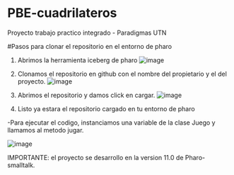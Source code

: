 # PBE-cuadrilateros
Proyecto trabajo practico integrado - Paradigmas UTN


#Pasos para clonar el repositorio en el entorno de pharo

1. Abrimos la herramienta iceberg de pharo
   ![image](https://github.com/Agcamilo/PBE-cuadrilateros/assets/33167332/5404222b-8935-4b22-ac35-b77a18208def)

2. Clonamos el repositorio en github con el nombre del propietario y el del proyecto.
   ![image](https://github.com/Agcamilo/PBE-cuadrilateros/assets/33167332/dc169dbb-e0b1-47b9-8abb-f5bb7e515568)

3. Abrimos el repositorio y damos click en cargar.
   ![image](https://github.com/Agcamilo/PBE-cuadrilateros/assets/33167332/b99de029-a600-45f5-abc5-a46f599190cf)

4. Listo ya estara el repositorio cargado en tu entorno de pharo


-Para ejecutar el codigo, instanciamos una variable de la clase Juego y llamamos al metodo jugar.

  ![image](https://github.com/Agcamilo/PBE-cuadrilateros/assets/33167332/c248d480-630a-4292-bc8c-1d7fa6d829f8)




IMPORTANTE: el proyecto se desarrollo en la version 11.0 de Pharo-smalltalk.





